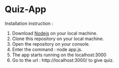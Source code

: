 # Quiz-App


Installation instruction :

1. Download [Nodejs](https://nodejs.org/en/) on your local machine.
2. Clone this repository on your local machine.
3. Open the repository on your console.
4. Enter the command : node app.js.
5. The app starts running on the localhost:3000
6. Go to the url : http://localhost:3000/ to give quiz.
